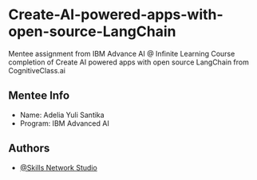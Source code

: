 
# Create-AI-powered-apps-with-open-source-LangChain
Mentee assignment from IBM Advance AI @ Infinite Learning Course completion of Create AI powered apps with open source LangChain from CognitiveClass.ai

## Mentee Info
- Name: Adelia Yuli Santika
- Program: IBM Advanced AI




## Authors

- [@Skills Network Studio](https://apps.course-dev.skills.network/learning/course/course-v1:IND+GPXX06NCEN+v1/home)

